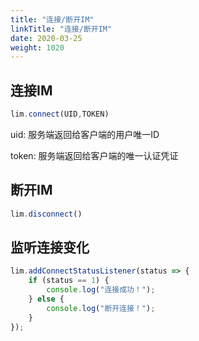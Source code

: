 ```yaml
---
title: "连接/断开IM"
linkTitle: "连接/断开IM"
date: 2020-03-25
weight: 1020
---
```


## 连接IM

```Javascript
lim.connect(UID,TOKEN)
```


uid: 服务端返回给客户端的用户唯一ID

token: 服务端返回给客户端的唯一认证凭证

## 断开IM

```Javascript
lim.disconnect()
```

## 监听连接变化

```Javascript
lim.addConnectStatusListener(status => {
    if (status == 1) {
        console.log("连接成功！");
    } else {
        console.log("断开连接！");
    }
});
```
